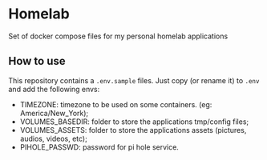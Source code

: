 # Homelab

Set of docker compose files for my personal homelab applications

## How to use

This repository contains a `.env.sample` files. Just copy (or rename it) to `.env` and add the following envs:

* TIMEZONE: timezone to be used on some containers. (eg: America/New_York);
* VOLUMES_BASEDIR: folder to store the applications tmp/config files;
* VOLUMES_ASSETS: folder to store the applications assets (pictures, audios, videos, etc);
* PIHOLE_PASSWD: password for pi hole service.